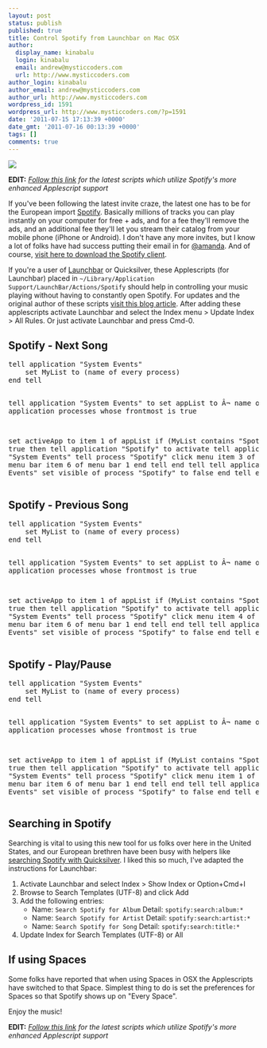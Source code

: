 ```yaml
---
layout: post
status: publish
published: true
title: Control Spotify from Launchbar on Mac OSX
author:
  display_name: kinabalu
  login: kinabalu
  email: andrew@mysticcoders.com
  url: http://www.mysticcoders.com
author_login: kinabalu
author_email: andrew@mysticcoders.com
author_url: http://www.mysticcoders.com
wordpress_id: 1591
wordpress_url: http://www.mysticcoders.com/?p=1591
date: '2011-07-15 17:13:39 +0000'
date_gmt: '2011-07-16 00:13:39 +0000'
tags: []
comments: true
---
```

<p><img src="http://www.mysticcoders.com/wp-content/uploads/2011/07/spotify.jpg" border="0" /></p>
<p><strong>EDIT:</strong> <em><a href="http://www.jacktams.net/2011/07/21/spotify-applescripts-0-5-2/">Follow this link</a> for the latest scripts which utilize Spotify's more enhanced Applescript support</em></p>
<p>If you've been following the latest invite craze, the latest one has to be for the European import <a href="http://www.spotify.com">Spotify</a>.  Basically millions of tracks you can play instantly on your computer for free + ads, and for a fee they'll remove the ads, and an additional fee they'll let you stream their catalog from your mobile phone (iPhone or Android).  I don't have any more invites, but I know a lot of folks have had success putting their email in for <a href="https://www.spotify.com/us/amanda/">@amanda</a>.  And of course, <a href="https://www.spotify.com/us/download/mac/">visit here to download the Spotify client</a>.</p>
<p>If you're a user of <a href="http://www.obdev.at/products/launchbar/index.html">Launchbar</a> or Quicksilver, these Applescripts (for Launchbar) placed in <code>~/Library/Application Support/LaunchBar/Actions/Spotify</code> should help in controlling your music playing without having to constantly open Spotify.   For updates and the original author of these scripts <a href="http://www.jacktams.co.uk/2010/04/28/spotify-applescripts-version-0-4-3/">visit this blog article</a>.  After adding these applescripts activate Launchbar and select the Index menu > Update Index > All Rules.  Or just activate Launchbar and press Cmd-0.</p>
<h2>Spotify - Next Song</h2>
<pre lang="applescript" colla="+">
tell application "System Events"
	set MyList to (name of every process)
end tell

tell application "System Events" to set appList to Â¬
	name of application processes whose frontmost is true

set activeApp to item 1 of appList
if (MyList contains "Spotify") is true then
	tell application "Spotify" to activate
	tell application "System Events"
		tell process "Spotify"
			click menu item 3 of menu 1 of menu bar item 6 of menu bar 1
		end tell
	end tell
	tell application "System Events"
		set visible of process "Spotify" to false
	end tell
end if
</pre>
<h2>Spotify - Previous Song</h2>
<pre lang="applescript" colla="+">
tell application "System Events"
	set MyList to (name of every process)
end tell

tell application "System Events" to set appList to Â¬
	name of application processes whose frontmost is true

set activeApp to item 1 of appList
if (MyList contains "Spotify") is true then
	tell application "Spotify" to activate
	tell application "System Events"
		tell process "Spotify"
			click menu item 4 of menu 1 of menu bar item 6 of menu bar 1
		end tell
	end tell
	tell application "System Events"
		set visible of process "Spotify" to false
	end tell
end if
</pre>
<h2>Spotify - Play/Pause</h2>
<pre lang="applescript" colla="+">
tell application "System Events"
	set MyList to (name of every process)
end tell

tell application "System Events" to set appList to Â¬
	name of application processes whose frontmost is true

set activeApp to item 1 of appList
if (MyList contains "Spotify") is true then
	tell application "Spotify" to activate
	tell application "System Events"
		tell process "Spotify"
			click menu item 1 of menu 1 of menu bar item 6 of menu bar 1
		end tell
	end tell
	tell application "System Events"
		set visible of process "Spotify" to false
	end tell
end if
</pre>
<h2>Searching in Spotify</h2>
<p>Searching is vital to using this new tool for us folks over here in the United States, and our European brethren have been busy with helpers like <a href="http://blindrocket.blogspot.com/2009/09/searching-spotify-with-quicksilver.html">searching Spotify with Quicksilver</a>.  I liked this so much, I've adapted the instructions for Launchbar:</p>
<ol>
<li>Activate Launchbar and select Index > Show Index or Option+Cmd+I</li>
<li>Browse to Search Templates (UTF-8) and click Add</li>
<li>Add the following entries:
<ul>
<li>Name: <code>Search Spotify for Album</code> Detail: <code>spotify:search:album:*</code></li>
<li>Name: <code>Search Spotify for Artist</code> Detail: <code>spotify:search:artist:*</code></li>
<li>Name: <code>Search Spotify for Song</code> Detail: <code>spotify:search:title:*</code></li>
</ul>
</li>
<li>Update Index for Search Templates (UTF-8) or All</li>
</ol>
<h2>If using Spaces</h2>
<p>Some folks have reported that when using Spaces in OSX the Applescripts have switched to that Space.  Simplest thing to do is set the preferences for Spaces so that Spotify shows up on "Every Space".</p>
<p>Enjoy the music!</p>
<p><strong>EDIT:</strong> <em><a href="http://www.jacktams.net/2011/07/21/spotify-applescripts-0-5-2/">Follow this link</a> for the latest scripts which utilize Spotify's more enhanced Applescript support</em></p>

